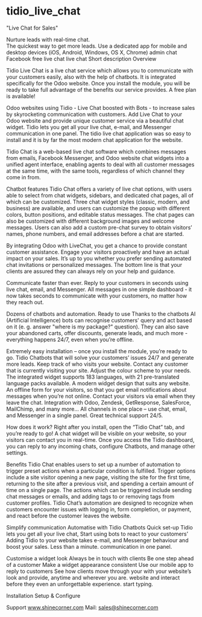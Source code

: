 # tidio_live_chat


 "Live Chat for Sales"
 
Nurture leads with real-time chat.  
The quickest way to get more leads.
Use a dedicated app for mobile and desktop devices (iOS, Android, Windows, OS X, Chrome)
admin chat Facebook free live chat  live chat
Short description
Overview

Tidio Live Chat is a live chat service which allows you to communicate with your customers easily, also with the help of chatbots. It is integrated specifically for the Odoo website. Once you install the module, you will be ready to take full advantage of the benefits our service provides. A free plan is available!


Odoo websites using Tidio - Live Chat boosted with Bots - to increase sales by skyrocketing communication with customers.
Add Live Chat to your Odoo website and provide unique customer service via a beautiful chat widget. 
Tidio lets you get all your live chat, e-mail, and Messenger communication in one panel.
The tidio live chat application was so easy to install and it is by far the most modern chat application for the website.


Tidio Chat is a web-based live chat software which combines messages from emails, Facebook Messenger, and Odoo website chat widgets into a unified agent interface, enabling agents to deal with all customer messages at the same time, with the same tools, regardless of which channel they come in from.


Chatbot features
Tidio Chat offers a variety of live chat options, with users able to select from chat widgets, sidebars, and dedicated chat pages, all of which can be customized. Three chat widget styles (classic, modern, and business) are available, and users can customize the popup with different colors, button positions, and editable status messages. The chat pages can also be customized with different background images and welcome messages. Users can also add a custom pre-chat survey to obtain visitors’ names, phone numbers, and email addresses before a chat are started.


By integrating Odoo with LiveChat, you get a chance to provide constant customer assistance. Engage your visitors proactively and have an actual impact on your sales. It’s up to you whether you prefer sending automated chat invitations or personalized messages. The bottom line is that your clients are assured they can always rely on your help and guidance.


Communicate faster than ever.
Reply to your customers in seconds using live chat, email, and Messenger. All messages in one simple dashboard - it now takes seconds to communicate with your customers, no matter how they reach out.


Dozens of chatbots and automation. Ready to use
Thanks to the chatbots AI (Artificial Intelligence) bots can recognise 
customers' query and act based on it (e. g. answer "where is 
my package?" question). They can also save your abandoned carts, 
offer discounts, generate leads, and much more - everything 
happens 24/7, even when you’re offline.

Extremely easy installation – once you install the module, you’re ready to go.
Tidio Chatbots that will solve your customers’ issues 24/7 and generate more leads.
Keep track of who visits your website.
Contact any customer that is currently visiting your site.
Adjust the colour scheme to your needs.
The integrated widget supports 183 languages, with 21 pre-translated language packs available.
A modern widget design that suits any website.
An offline form for your visitors, so that you get email notifications about messages when you’re not online.
Contact your visitors via email when they leave the chat.
Integration with Odoo, Zendesk, GetResponse, SalesForce, MailChimp, and many more...
All channels in one place – use chat, email, and Messenger in a single panel.
Great technical support 24/5.


How does it work?
Right after you install, open the “Tidio Chat” tab, and you’re ready to go! A chat widget will be visible on your website, so your visitors can contact you in real-time. Once you access the Tidio dashboard, you can reply to any incoming chats, configure Chatbots, and manage other settings.


Benefits
Tidio Chat enables users to set up a number of automation to trigger preset actions when a particular condition is fulfilled. Trigger options include a site visitor opening a new page, visiting the site for the first time, returning to the site after a previous visit, and spending a certain amount of time on a single page. The actions which can be triggered include sending chat messages or emails, and adding tags to or removing tags from customer profiles. Tidio Chat’s automation are designed to recognize when customers encounter issues with logging in, form completion, or payment, and react before the customer leaves the website.


Simplify communication		                  Automatise with Tidio Chatbots		                    Quick set-up
Tidio lets you get all your live chat,      Start using bots to react to your customers’          Adding Tidio to your website takes
e-mail, and Messenger 	                    behaviour and boost your sales.		                    Less than a minute.
communication in one panel.



Customise a widget look		                  Always be in touch with clients		                    Be one step ahead of a customer
Make a widget appearance consistent         Use our mobile app to reply to customers              See how clients move through your
with your website’s look and provide,       anytime and wherever you are.		                      website and interact before they even
an unforgettable experience.						    start typing.


Installation 
Setup & Configure


Support
www.shinecorner.com
Mail: sales@shinecorner.com
